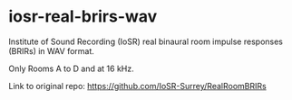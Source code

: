# iosr-real-brirs-wav

Institute of Sound Recording (IoSR) real binaural room impulse responses (BRIRs) in WAV format.

Only Rooms A to D and at 16 kHz.

Link to original repo: https://github.com/IoSR-Surrey/RealRoomBRIRs
